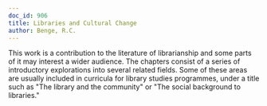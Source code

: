 ```yaml
---
doc_id: 906
title: Libraries and Cultural Change
author: Benge, R.C.
---
```


This work is a contribution to the literature of librarianship and
some parts of it may interest a wider audience.  The chapters consist
of a series of introductory explorations into several related fields.
Some of these areas are usually included in curricula for library
studies programmes, under a title such as "The library and the
community" or "The social background to libraries."